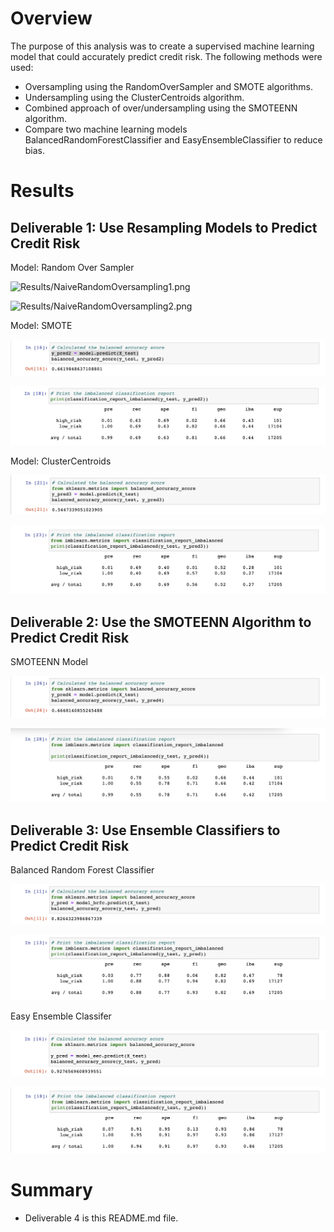 # Overview

The purpose of this analysis was to create a supervised machine learning model that could accurately predict credit risk. The following methods were used:

* Oversampling using the RandomOverSampler and SMOTE algorithms.
* Undersampling using the ClusterCentroids algorithm.
* Combined approach of over/undersampling using the SMOTEENN algorithm.
* Compare two machine learning models BalancedRandomForestClassifier and EasyEnsembleClassifier to reduce bias.

# Results

## Deliverable 1: Use Resampling Models to Predict Credit Risk

Model: Random Over Sampler

![Results/NaiveRandomOversampling1.png](https://github.com/bamertz/Credit_Risk_Analysis/blob/bc51e15dde79421b866323360b49c347efe5a072/Results/NaiveRandomOversampling1.png)


![Results/NaiveRandomOversampling2.png](https://github.com/bamertz/Credit_Risk_Analysis/blob/51d42f8a5f977e2fe5e962bc93c36e3e682c474c/Results/NaiveRandomOversampling2.png)


Model: SMOTE

![Results/SMOTEOversampling1.png](Results/SMOTEOversampling1.png)

![Results/SMOTEOversampling2.png](Results/SMOTEOversampling2.png)

Model: ClusterCentroids

![Results/Undersampling1.png](Results/Undersampling1.png)

![Results/Undersampling2.png](Results/Undersampling2.png)


## Deliverable 2: Use the SMOTEENN Algorithm to Predict Credit Risk

SMOTEENN Model

![Results/SMOTEENN1.png](Results/SMOTEENN1.png)

![Results/SMOTEENN2.png](Results/SMOTEENN2.png)


## Deliverable 3: Use Ensemble Classifiers to Predict Credit Risk

Balanced Random Forest Classifier

![Results/BalancedRandomForestClassifier1.png](Results/BalancedRandomForestClassifier1.png)

![Results/BalancedRandomForestClassifier2.png](Results/BalancedRandomForestClassifier2.png)

Easy Ensemble Classifer

![Results/EasyEnsembleAdaBoostClassifier1.png](Results/EasyEnsembleAdaBoostClassifier1.png)

![Results/EasyEnsembleAdaBoostClassifier2.png](Results/EasyEnsembleAdaBoostClassifier2.png)

# Summary

* Deliverable 4 is this README.md file.
